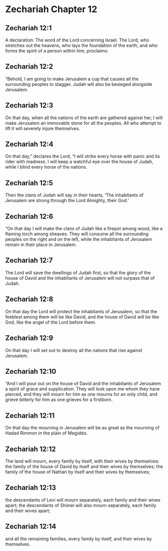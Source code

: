 # Zechariah Chapter 12

## Zechariah 12:1
A declaration: The word of the Lord concerning Israel. The Lord, who stretches out the heavens, who lays the foundation of the earth, and who forms the spirit of a person within him, proclaims:

## Zechariah 12:2
“Behold, I am going to make Jerusalem a cup that causes all the surrounding peoples to stagger. Judah will also be besieged alongside Jerusalem.

## Zechariah 12:3
On that day, when all the nations of the earth are gathered against her, I will make Jerusalem an immovable stone for all the peoples. All who attempt to lift it will severely injure themselves.

## Zechariah 12:4
On that day,” declares the Lord, “I will strike every horse with panic and its rider with madness. I will keep a watchful eye over the house of Judah, while I blind every horse of the nations.

## Zechariah 12:5
Then the clans of Judah will say in their hearts, ‘The inhabitants of Jerusalem are strong through the Lord Almighty, their God.’

## Zechariah 12:6
“On that day I will make the clans of Judah like a firepot among wood, like a flaming torch among sheaves. They will consume all the surrounding peoples on the right and on the left, while the inhabitants of Jerusalem remain in their place in Jerusalem.

## Zechariah 12:7
The Lord will save the dwellings of Judah first, so that the glory of the house of David and the inhabitants of Jerusalem will not surpass that of Judah.

## Zechariah 12:8
On that day the Lord will protect the inhabitants of Jerusalem, so that the feeblest among them will be like David, and the house of David will be like God, like the angel of the Lord before them.

## Zechariah 12:9
On that day I will set out to destroy all the nations that rise against Jerusalem.

## Zechariah 12:10
“And I will pour out on the house of David and the inhabitants of Jerusalem a spirit of grace and supplication. They will look upon me whom they have pierced, and they will mourn for him as one mourns for an only child, and grieve bitterly for him as one grieves for a firstborn.

## Zechariah 12:11
On that day the mourning in Jerusalem will be as great as the mourning of Hadad Rimmon in the plain of Megiddo.

## Zechariah 12:12
The land will mourn, every family by itself, with their wives by themselves: the family of the house of David by itself and their wives by themselves; the family of the house of Nathan by itself and their wives by themselves;

## Zechariah 12:13
the descendants of Levi will mourn separately, each family and their wives apart; the descendants of Shimei will also mourn separately, each family and their wives apart;

## Zechariah 12:14
and all the remaining families, every family by itself, and their wives by themselves.
